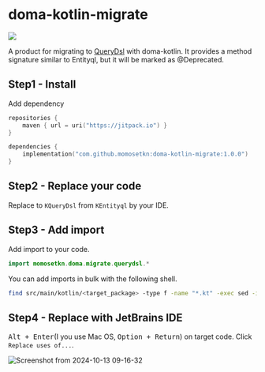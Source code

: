 # doma-kotlin-migrate

[![](https://jitpack.io/v/momosetkn/doma-kotlin-migrate.svg)](https://jitpack.io/#momosetkn/doma-kotlin-migrate)

A product for migrating to [QueryDsl](https://github.com/domaframework/doma/pull/1203) with doma-kotlin.
It provides a method signature similar to Entityql, but it will be marked as @Deprecated.

## Step1 - Install

Add dependency

```kotlin
repositories {
    maven { url = uri("https://jitpack.io") }
}

dependencies {
    implementation("com.github.momosetkn:doma-kotlin-migrate:1.0.0")
}
```

## Step2 - Replace your code

Replace to `KQueryDsl` from `KEntityql` by your IDE.

## Step3 - Add import

Add import to your code.

```kotlin
import momosetkn.doma.migrate.querydsl.*
```

You can add imports in bulk with the following shell.

```bash
find src/main/kotlin/<target_package> -type f -name "*.kt" -exec sed -i 's/^\(package .*\)/\1\n\nimport momosetkn.doma.migrate.querydsl.*/g' {} +
```

## Step4 - Replace with JetBrains IDE

<kbd>Alt + Enter</kbd>(I you use Mac OS, <kbd>Option + Return</kbd>) on target code.
Click `Replace uses of...`.

![Screenshot from 2024-10-13 09-16-32](https://github.com/user-attachments/assets/ef293c48-9578-4ec1-a444-268640e65065)
